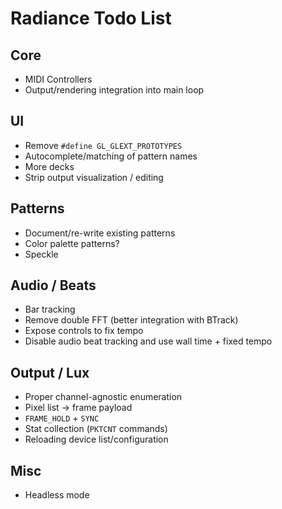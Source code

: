 Radiance Todo List
==================

Core
----

- MIDI Controllers
- Output/rendering integration into main loop

UI
--

- Remove `#define GL_GLEXT_PROTOTYPES`
- Autocomplete/matching of pattern names
- More decks
- Strip output visualization / editing


Patterns
--------

- Document/re-write existing patterns
- Color palette patterns?
- Speckle

Audio / Beats
-------------

- Bar tracking
- Remove double FFT (better integration with BTrack)
- Expose controls to fix tempo
- Disable audio beat tracking and use wall time + fixed tempo

Output / Lux
------------

- Proper channel-agnostic enumeration
- Pixel list -> frame payload
- `FRAME_HOLD` + `SYNC`
- Stat collection (`PKTCNT` commands)
- Reloading device list/configuration

Misc
----

- Headless mode

